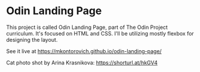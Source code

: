 # Odin Landing Page

This project is called Odin Landing Page, part of The Odin Project curriculum.
It's focused on HTML and CSS. I'll be utilizing mostly flexbox for designing the layout.

See it live at <https://mkontorovich.github.io/odin-landing-page/>

Cat photo shot by Arina Krasnikova: <https://shorturl.at/hkGV4>
